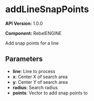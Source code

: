 # addLineSnapPoints

**API Version:** 1.0.0

**Component:** RebelENGINE

Add snap points for a line

## Parameters

- **line**: Line to process
- **x**: Center X of search area
- **y**: Center Y of search area
- **radius**: Search radius
- **points**: Vector to add snap points to

